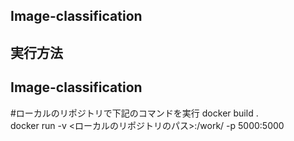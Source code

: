 <h2>Image-classification</h2>
<h2>実行方法</h2><h2>Image-classification</h2>
#ローカルのリポジトリで下記のコマンドを実行
docker build .<br>
docker run -v <ローカルのリポジトリのパス>:/work/ -p 5000:5000 <image id><br>
